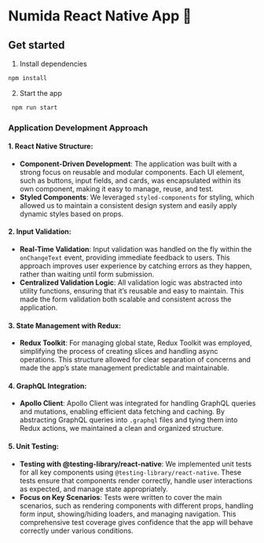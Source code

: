# Numida React Native App 👋

## Get started

1. Install dependencies

```bash {"id":"01J66J4HC1MRAFY5BMW4CP3WDS"}
npm install
```

2. Start the app

```bash {"id":"01J66J4HC38XHGABXVHSCTP1FJ"}
 npm run start
```


### Application Development Approach

#### 1. **React Native Structure**:
   - **Component-Driven Development**: The application was built with a strong focus on reusable and modular components. Each UI element, such as buttons, input fields, and cards, was encapsulated within its own component, making it easy to manage, reuse, and test.
   - **Styled Components**: We leveraged `styled-components` for styling, which allowed us to maintain a consistent design system and easily apply dynamic styles based on props.

#### 2. **Input Validation**:
   - **Real-Time Validation**: Input validation was handled on the fly within the `onChangeText` event, providing immediate feedback to users. This approach improves user experience by catching errors as they happen, rather than waiting until form submission.
   - **Centralized Validation Logic**: All validation logic was abstracted into utility functions, ensuring that it’s reusable and easy to maintain. This made the form validation both scalable and consistent across the application.

#### 3. **State Management with Redux**:
   - **Redux Toolkit**: For managing global state, Redux Toolkit was employed, simplifying the process of creating slices and handling async operations. This structure allowed for clear separation of concerns and made the app’s state management predictable and maintainable.

#### 4. **GraphQL Integration**:
   - **Apollo Client**: Apollo Client was integrated for handling GraphQL queries and mutations, enabling efficient data fetching and caching. By abstracting GraphQL queries into `.graphql` files and tying them into Redux actions, we maintained a clean and organized structure.

#### 5. **Unit Testing**:
   - **Testing with @testing-library/react-native**: We implemented unit tests for all key components using `@testing-library/react-native`. These tests ensure that components render correctly, handle user interactions as expected, and manage state appropriately.
   - **Focus on Key Scenarios**: Tests were written to cover the main scenarios, such as rendering components with different props, handling form input, showing/hiding loaders, and managing navigation. This comprehensive test coverage gives confidence that the app will behave correctly under various conditions.
